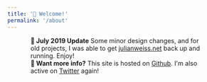 ```yaml
---
title: '👋 Welcome!'
permalink: '/about'
---
```


<div class="alert alert-success text-center" style="margin-left: auto; margin-right:auto; max-width: 400px;" role="alert">
  <strong>🌅  July 2019 Update</strong>
  Some minor design changes, and for old projects, I was able to get <a href="http://julianweiss.net/">julianweiss.net</a> back up and running. Enjoy!
</div>

<div class="alert alert-info text-center" style="margin-left: auto; margin-right:auto; max-width: 400px;" role="alert">
  <strong>🙋‍ Want more info?</strong> This site is hosted on <u><a href="https://github.com/insanj/works">Github</a></u>. I'm also active on <u><a href="https://twitter.com/insanj">Twitter</a></u> again!
</div>